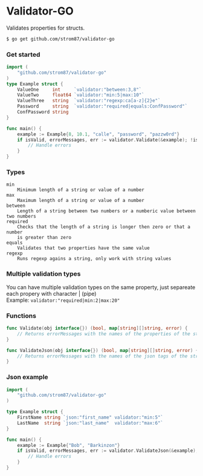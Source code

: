 # Validator-GO
Validates properties for structs.

```sh
$ go get github.com/strom87/validator-go
```

### Get started
~~~ go
import (
    "github.com/strom87/validator-go"
)
type Example struct {
    ValueOne     int     `validator:"between:3,8"`
    ValueTwo     float64 `validator:"min:5|max:10"`
    ValueThree   string  `validator:"regexp:ca[a-z]{2}e"`
    Password     string  `validator:"required|equals:ConfPassword"`
    ConfPassword string  
}

func main() {
    example := Example{8, 10.1, "calle", "password", "pazzw0rd"}
    if isValid, errorMessages, err := validator.Validate(&example); !isValid {
        // Handle errors
    }
}
~~~

### Types
    min
        Minimum length of a string or value of a number
    max
        Maximum length of a string or value of a number
    between
        Length of a string between two numbers or a numberic value between two numbers
    required
        Checks that the length of a string is longer then zero or that a number
        is greater than zero
    equals
        Validates that two properties have the same value
    regexp
        Runs regexp agains a string, only work with string values
    
### Multiple validation types
You can have multiple validation types on the same property, just separeate each propery with character | (pipe)   
    Example: `validator:"required|min:2|max:20"`
    
### Functions
~~~ go
func Validate(obj interface{}) (bool, map[string][]string, error) {
    // Returns errorMessages with the names of the properties of the struct
}

func ValidateJson(obj interface{}) (bool, map[string][]string, error) {
    // Returns errorMessages with the names of the json tags of the struct
}
~~~

### Json example
~~~go
import (
    "github.com/strom87/validator-go"
)

type Example struct {
    FirstName string `json:"first_name" validator:"min:5"`
    LastName  string `json:"last_name"  validator:"max:6"`
}

func main() {
    example := Example{"Bob", "Barkinzon"}
    if isValid, errorMessages, err := validator.ValidateJson(&example); !isValid {
        // Handle errors
    }
}
~~~